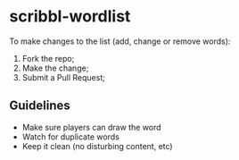 # scribbl-wordlist

To make changes to the list (add, change or remove words):
1. Fork the repo;
2. Make the change;
3. Submit a Pull Request;

## Guidelines
- Make sure players can draw the word
- Watch for duplicate words
- Keep it clean (no disturbing content, etc)
